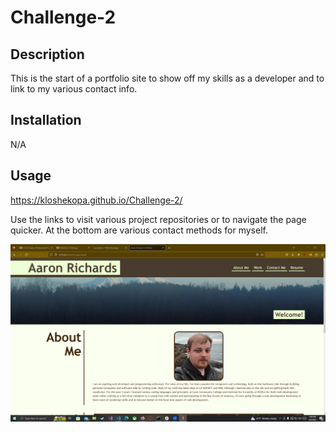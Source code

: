 # Challenge-2

## Description

This is the start of a portfolio site to show off my skills as a developer and to link to my various contact info.

## Installation

N/A

## Usage

https://kloshekopa.github.io/Challenge-2/

Use the links to visit various project repositories or to navigate the page quicker. At the bottom are various contact methods for myself.

![Alt text](/assets/images/Screenshot.png)



